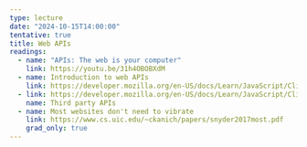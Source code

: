 ```yaml
---
type: lecture
date: "2024-10-15T14:00:00"
tentative: true
title: Web APIs
readings:
  - name: "APIs: The web is your computer"
    link: https://youtu.be/31h4OBOBXdM
  - name: Introduction to web APIs
    link: https://developer.mozilla.org/en-US/docs/Learn/JavaScript/Client-side_web_APIs/Introduction
  - link: https://developer.mozilla.org/en-US/docs/Learn/JavaScript/Client-side_web_APIs/Third_party_APIs
    name: Third party APIs
  - name: Most websites don't need to vibrate
    link: https://www.cs.uic.edu/~ckanich/papers/snyder2017most.pdf
    grad_only: true
---
```

